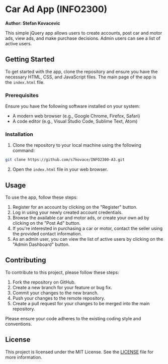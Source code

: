 # Car Ad App (INFO2300)

**Author: Stefan Kovacevic**

This simple jQuery app allows users to create accounts, post car and motor ads, view ads, and make purchase decisions. Admin users can see a list of active users.

## Getting Started

To get started with the app, clone the repository and ensure you have the necessary HTML, CSS, and JavaScript files. The main page of the app is the `index.html` file.

### Prerequisites

Ensure you have the following software installed on your system:

- A modern web browser (e.g., Google Chrome, Firefox, Safari)
- A code editor (e.g., Visual Studio Code, Sublime Text, Atom)

### Installation

1. Clone the repository to your local machine using the following command:

```bash
git clone https://github.com/s7kovace/INFO2300-A3.git
```


2. Open the `index.html` file in your web browser.

## Usage

To use the app, follow these steps:

1. Register for an account by clicking on the "Register" button.
2. Log in using your newly created account credentials.
3. Browse the available car and motor ads, or create your own ad by clicking on the "Post Ad" button.
4. If you're interested in purchasing a car or motor, contact the seller using the provided contact information.
5. As an admin user, you can view the list of active users by clicking on the "Admin Dashboard" button.

## Contributing

To contribute to this project, please follow these steps:

1. Fork the repository on GitHub.
2. Create a new branch for your feature or bug fix.
3. Commit your changes to the new branch.
4. Push your changes to the remote repository.
5. Create a pull request for your changes to be merged into the main repository.

Please ensure your code adheres to the existing coding style and conventions.

## License

This project is licensed under the MIT License. See the [LICENSE](LICENSE) file for more information.
